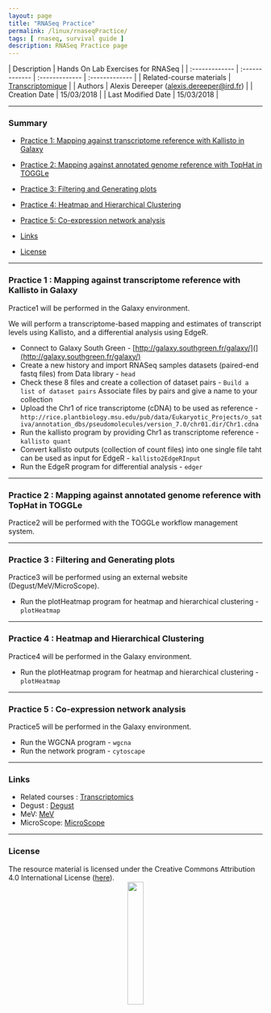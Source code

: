 ```yaml
---
layout: page
title: "RNASeq Practice"
permalink: /linux/rnaseqPractice/
tags: [ rnaseq, survival guide ]
description: RNASeq Practice page
---
```


| Description | Hands On Lab Exercises for RNASeq |
| :------------- | :------------- | :------------- | :------------- |
| Related-course materials | [Transcriptomique](https://southgreenplatform.github.io/trainings/linux/linuxPracticeJedi//) |
| Authors | Alexis Dereeper (alexis.dereeper@ird.fr)  |
| Creation Date | 15/03/2018 |
| Last Modified Date | 15/03/2018 |


-----------------------

### Summary

<!-- TOC depthFrom:2 depthTo:2 withLinks:1 updateOnSave:1 orderedList:0 -->
* [Practice 1: Mapping against transcriptome reference with Kallisto in Galaxy](#practice-1)
* [Practice 2: Mapping against annotated genome reference with TopHat in TOGGLe](#practice-2)
* [Practice 3: Filtering and Generating plots](#practice-3)
* [Practice 4: Heatmap and Hierarchical Clustering](#practice-4)
* [Practice 5: Co-expression network analysis](#practice-5)

* [Links](#links)
* [License](#license)


-----------------------

<a name="practice-1"></a>
### Practice 1 : Mapping against transcriptome reference with Kallisto in Galaxy

Practice1 will be performed in the Galaxy environment.

We will perform a transcriptome-based mapping and estimates of transcript levels using Kallisto, and a differential analysis using EdgeR.
* Connect to Galaxy South Green - [http://galaxy.southgreen.fr/galaxy/](](http://galaxy.southgreen.fr/galaxy/)
* Create a new history and import RNASeq samples datasets (paired-end fastq files) from Data library  - `head`
* Check these 8 files and create a collection of dataset pairs - `Build a list of dataset pairs`
Associate files by pairs and give a name to your collection
* Upload the Chr1 of rice transcriptome (cDNA) to be used as reference  - `http://rice.plantbiology.msu.edu/pub/data/Eukaryotic_Projects/o_sativa/annotation_dbs/pseudomolecules/version_7.0/chr01.dir/Chr1.cdna`
* Run the kallisto program by providing Chr1 as transcriptome reference - `kallisto quant`
* Convert kallisto outputs (collection of count files) into one single file taht can be used as input for EdgeR - `kallisto2EdgeRInput`
* Run the EdgeR program for differential analysis - `edger`

-----------------------

<a name="practice-2"></a>
### Practice 2 : Mapping against annotated genome reference with TopHat in TOGGLe
Practice2 will be performed with the TOGGLe workflow management system.


-----------------------

<a name="practice-3"></a>
### Practice 3 : Filtering and Generating plots
Practice3 will be performed using an external website (Degust/MeV/MicroScope).
* Run the plotHeatmap program for heatmap and hierarchical clustering - `plotHeatmap`

-----------------------

<a name="practice-4"></a>
### Practice 4 : Heatmap and Hierarchical Clustering
Practice4 will be performed in the Galaxy environment.
* Run the plotHeatmap program for heatmap and hierarchical clustering - `plotHeatmap`

-----------------------

<a name="practice-5"></a>
### Practice 5 : Co-expression network analysis
Practice5 will be performed in the Galaxy environment.
* Run the WGCNA program - `wgcna`
* Run the network program - `cytoscape`

-----------------------

### Links
<a name="links"></a>

* Related courses : [Transcriptomics](https://southgreenplatform.github.io/trainings/linuxJedi/)
* Degust : [Degust](http://degust.erc.monash.edu/)
* MeV: [MeV](http://mev.tm4.org/)
* MicroScope: [MicroScope](http://microscopebioinformatics.org/)

-----------------------

### License
<a name="license"></a>

<div>
The resource material is licensed under the Creative Commons Attribution 4.0 International License (<a href="http://creativecommons.org/licenses/by-nc-sa/4.0/">here</a>).
<center><img width="25%" class="img-responsive" src="http://creativecommons.org.nz/wp-content/uploads/2012/05/by-nc-sa1.png"/>
</center>
</div>
                  
 

